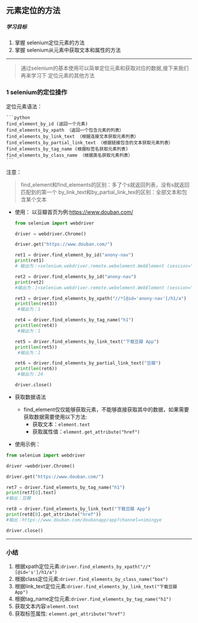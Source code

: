 ## 元素定位的方法

##### 学习目标
1. 掌握 selenium定位元素的方法
2. 掌握 selenium从元素中获取文本和属性的方法

---------------

> 通过selenium的基本使用可以简单定位元素和获取对应的数据,接下来我们再来学习下 定位元素的其他方法

### 1 selenium的定位操作
定位元素语法：

    ```python
    find_element_by_id (返回一个元素)
    find_elements_by_xpath （返回一个包含元素的列表）
    find_elements_by_link_text （根据连接文本获取元素列表）
    find_elements_by_partial_link_text （根据链接包含的文本获取元素列表）
    find_elements_by_tag_name (根据标签名获取元素列表)
    find_elements_by_class_name （根据类名获取元素列表）
    ```
注意：
> find_element和find_elements的区别：多了个s就返回列表，没有s就返回匹配到的第一个
> by_link_text和by_partial_link_tex的区别：全部文本和包含某个文本

- 使用：
    以豆瓣首页为例:https://www.douban.com/
    
    ```python
    from selenium import webdriver

    driver = webdriver.Chrome()
    
    driver.get("https://www.douban.com/")
    
    ret1 = driver.find_element_by_id("anony-nav")
    print(ret1)
    # 输出为：<selenium.webdriver.remote.webelement.WebElement (session="ea6f94544ac3a56585b2638d352e97f3", element="0.5335773935305805-1")>
    
    ret2 = driver.find_elements_by_id("anony-nav")
    print(ret2)
    #输出为：[<selenium.webdriver.remote.webelement.WebElement (session="ea6f94544ac3a56585b2638d352e97f3", element="0.5335773935305805-1")>]
    
    ret3 = driver.find_elements_by_xpath("//*[@id='anony-nav']/h1/a")
    print(len(ret3))
     #输出为：1
    
    ret4 = driver.find_elements_by_tag_name("h1")
    print(len(ret4))
     #输出为：1
    
    ret5 = driver.find_elements_by_link_text("下载豆瓣 App")
    print(len(ret5))
     #输出为：1
    
    ret6 = driver.find_elements_by_partial_link_text("豆瓣")
    print(len(ret6))
     #输出为：24
    
    driver.close()
    
    ```

- 获取数据语法
    - find_element仅仅能够获取元素，不能够直接获取其中的数据，如果需要获取数据需要使用以下方法:
        - 获取文本：`element.text`
        - 获取属性值：`element.get_attribute("href")`

    
- 使用示例：

```python
from selenium import webdriver

driver =webdriver.Chrome()

driver.get("https://www.douban.com/")

ret7 = driver.find_elements_by_tag_name("h1")
print(ret7[0].text)
#输出：豆瓣

ret8 = driver.find_elements_by_link_text("下载豆瓣 App")
print(ret8[0].get_attribute("href"))
#输出：https://www.douban.com/doubanapp/app?channel=nimingye

driver.close()
```

---------------

### 小结
1. 根据xpath定位元素:`driver.find_elements_by_xpath("//*[@id='s']/h1/a")`
2. 根据class定位元素:`driver.find_elements_by_class_name("box")`
3. 根据link_text定位元素:`driver.find_elements_by_link_text("下载豆瓣 App")`
4. 根据tag_name定位元素:`driver.find_elements_by_tag_name("h1")`
5. 获取文本内容:`element.text`
6. 获取标签属性: `element.get_attribute("href")`



